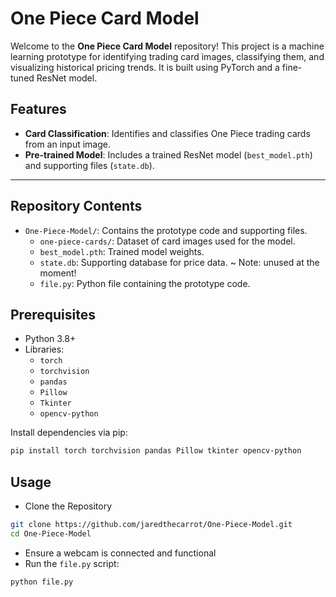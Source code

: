 # One Piece Card Model

Welcome to the **One Piece Card Model** repository! This project is a machine learning prototype for identifying trading card images, classifying them, and visualizing historical pricing trends. It is built using PyTorch and a fine-tuned ResNet model.

## Features
- **Card Classification**: Identifies and classifies One Piece trading cards from an input image.
- **Pre-trained Model**: Includes a trained ResNet model (`best_model.pth`) and supporting files (`state.db`).

---

## Repository Contents
- `One-Piece-Model/`: Contains the prototype code and supporting files.
  - `one-piece-cards/`: Dataset of card images used for the model.
  - `best_model.pth`: Trained model weights.
  - `state.db`: Supporting database for price data. ~ Note: unused at the moment!
  - `file.py`: Python file containing the prototype code.

## Prerequisites
- Python 3.8+
- Libraries:
  - `torch`
  - `torchvision`
  - `pandas`
  - `Pillow`
  - `Tkinter`
  - `opencv-python`

Install dependencies via pip:
```bash
pip install torch torchvision pandas Pillow tkinter opencv-python
```

## Usage
- Clone the Repository
```bash
git clone https://github.com/jaredthecarrot/One-Piece-Model.git
cd One-Piece-Model
```
- Ensure a webcam is connected and functional
- Run the `file.py` script:
```bash
python file.py
```

